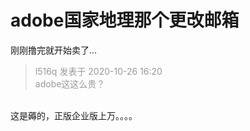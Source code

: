 # adobe国家地理那个更改邮箱


刚刚撸完就开始卖了…

<div class="quote"><blockquote><font color="#999999">l516q 发表于 2020-10-26 16:20</font><br />
<font color="#999999">adobe这这么贵？</font></blockquote></div><br />
这是薅的，正版企业版上万。。。。
